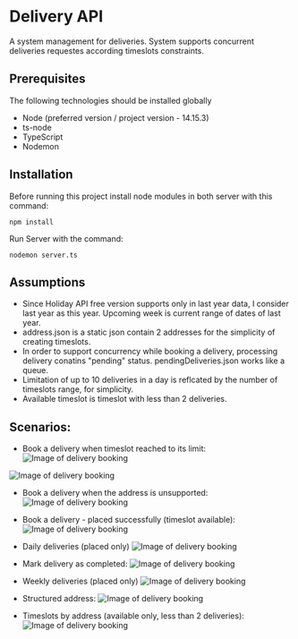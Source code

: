 # Delivery API

A system management for deliveries. System supports concurrent deliveries requestes according timeslots constraints.

## Prerequisites
The following technologies should be installed globally
* Node (preferred version / project version - 14.15.3)
* ts-node
* TypeScript
* Nodemon 


## Installation

Before running this project install node modules in both server with this command:

```
npm install
```

Run Server with the command:

```
nodemon server.ts
```

## Assumptions
* Since Holiday API free version supports only in last year data, I consider last year as this year. Upcoming week is current range of dates of last year.
* address.json is a static json contain 2 addresses for the simplicity of creating timeslots.
* In order to support concurrency while booking a delivery, processing delivery conatins "pending" status. pendingDeliveries.json works like a queue.
* Limitation of up to 10 deliveries in a day is reflcated by the number of timeslots range, for simplicity.
* Available timeslot is timeslot with less than 2 deliveries.


## Scenarios:
* Book a delivery when timeslot reached to its limit:
![Image of delivery booking](https://i.ibb.co/74TFN4w/delivery.png)

![Image of delivery booking](https://i.ibb.co/hV1zqCk/delivery2.png)

* Book a delivery when the address is unsupported: 
![Image of delivery booking](https://i.ibb.co/ZNy0rdL/delivery3.png)

* Book a delivery - placed successfully (timeslot available):
![Image of delivery booking](https://i.ibb.co/4PnXxVB/delivery4.png)

* Daily deliveries (placed only)
![Image of delivery booking](https://i.ibb.co/YTbzV53/delivery5.png)


* Mark delivery as completed:
![Image of delivery booking](https://i.ibb.co/m6JHjv0/deliverycom.png)


* Weekly deliveries (placed only)
![Image of delivery booking](https://i.ibb.co/bLX5TnG/delivery6.png)

* Structured address:
![Image of delivery booking](https://i.ibb.co/Xy2zdSz/timeslots1.png)

* Timeslots by address (available only, less than 2 deliveries):
![Image of delivery booking](https://i.ibb.co/7yZFm9t/timeslots2.png)


